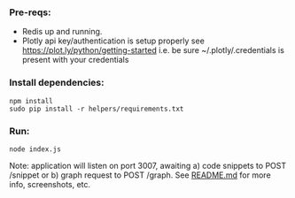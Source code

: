 ### Pre-reqs:

- Redis up and running. 
- Plotly api key/authentication is setup properly see https://plot.ly/python/getting-started
  i.e. be sure ~/.plotly/.credentials is present with your credentials


### Install dependencies:

    npm install
    sudo pip install -r helpers/requirements.txt

### Run:

    node index.js


Note: application will listen on port 3007, awaiting a) code snippets to POST /snippet or b) graph
request to POST /graph. See [README.md](README.md) for more info, screenshots, etc.
